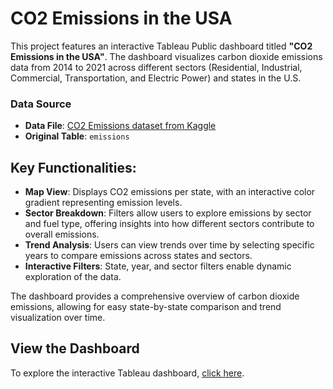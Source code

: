 # CO2 Emissions in the USA

This project features an interactive Tableau Public dashboard titled **"CO2 Emissions in the USA"**. The dashboard visualizes carbon dioxide emissions data from 2014 to 2021 across different sectors (Residential, Industrial, Commercial, Transportation, and Electric Power) and states in the U.S.

### Data Source
- **Data File**: [CO2 Emissions dataset from Kaggle](https://www.kaggle.com/datasets/abdelrahman16/co2-emissions-usa/data)
- **Original Table**: `emissions`

## Key Functionalities:

- **Map View**: Displays CO2 emissions per state, with an interactive color gradient representing emission levels.
- **Sector Breakdown**: Filters allow users to explore emissions by sector and fuel type, offering insights into how different sectors contribute to overall emissions.
- **Trend Analysis**: Users can view trends over time by selecting specific years to compare emissions across states and sectors.
- **Interactive Filters**: State, year, and sector filters enable dynamic exploration of the data.

The dashboard provides a comprehensive overview of carbon dioxide emissions, allowing for easy state-by-state comparison and trend visualization over time.

## View the Dashboard

To explore the interactive Tableau dashboard, [click here](https://public.tableau.com/shared/YG543YPG4?:display_count=n&:origin=viz_share_link).



